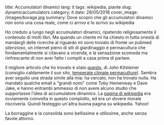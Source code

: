 title: Accumulatori dinamici
lang: it
tags: wikipedia, piante
slug: dynamicaccumulators
category: it
date: 28/05/2018
cover_image: /images/borage.jpg
summary: Dove scopro che gli accumulatori dinamici non sono una cosa reale, come ci arrivo e lo scrivo su wikipedia

Ho creduto a lungo negli accumulatori dinamici, ripetendo religiosamente il contenuto di molti libri. Ma quando un cliente mi ha chiesto in tutta onestà di mandargli delle ricerche al riguardo mi sono trovato di fronte un pubmed silenzioso, un internet pieno di siti di giardinaggio e permacultura che fondamentalmente si citavano a vicenda, e la sensazione scomoda ma rinfrescante di non aver fatto i compiti a casa prima di parlare.

Il migliore articolo che ho trovato è stato [questo](https://permaculturenews.org/2015/04/10/the-facts-about-dynamic-accumulators/), di  John Kitsteiner (consiglio caldamente il suo sito, [temperate climate permaculture](http://tcpermaculture.com/)). Sembra aver seguito una strada simile alla mia: ha cercato, non ha trovato nulla. Ha mandato qualche email a "grandi nomi" come Toby Hemenway e Dave Jake, e hanno entrambi ammesso di non avere alcuno studio che supportasse l'idea di accumulatore dinamico.
La [pagina di wikipedia](https://en.wikipedia.org/wiki/Dynamic_accumulator) era ovviamente coinvolta in questo complotto, ed era un dovere morale riscriverla. Quindi festeggio un'altra buona pagina su wikipedia. Yahoo!

La borraggine e la consolida sono bellissime e utilissime, anche senza favole attorno.
